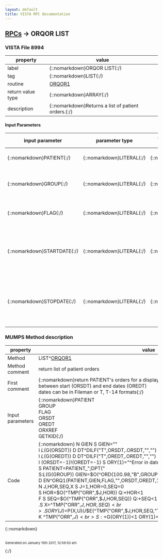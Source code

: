 ```yaml
---
layout: default
title: VISTA RPC documentation
---
```




## [RPCs](TableOfContent.md) &#8594; ORQOR LIST 



### VISTA File 8994 


 property | value 
--- | --- 
 label | {::nomarkdown}ORQOR LIST{:/}
 tag | {::nomarkdown}LIST{:/}
 routine | [ORQOR1](http://code.osehra.org/dox/Routine_ORQOR1_source.html)
 return value type | {::nomarkdown}ARRAY{:/}
 description | {::nomarkdown}Returns a list of patient orders.{:/}

#### Input Parameters

| input parameter | parameter type | maximum data length | required | description | 
| --- | --- | --- | --- | --- | 
| {::nomarkdown}PATIENT{:/} | {::nomarkdown}LITERAL{:/} | {::nomarkdown}16{:/} | {::nomarkdown}true{:/} | {::nomarkdown}Patient DFN from Patient file [#2].{:/} | 
| {::nomarkdown}GROUP{:/} | {::nomarkdown}LITERAL{:/} | {::nomarkdown}16{:/} | {::nomarkdown}true{:/} | {::nomarkdown}Entry number of the desired display group from the Display Group File [#100.98].{:/} | 
| {::nomarkdown}FLAG{:/} | {::nomarkdown}LITERAL{:/} | {::nomarkdown}16{:/} | {::nomarkdown}true{:/} | {::nomarkdown}Flag identifying the context of the orders to be retreived.{:/} | 
| {::nomarkdown}STARTDATE{:/} | {::nomarkdown}LITERAL{:/} | {::nomarkdown}16{:/} | {::nomarkdown}true{:/} | {::nomarkdown}The startdate for the order search in 'T' or Fileman format.Startdate is only considered when FLAG is '1' (return all orders).{:/} | 
| {::nomarkdown}STOPDATE{:/} | {::nomarkdown}LITERAL{:/} | {::nomarkdown}16{:/} | {::nomarkdown}true{:/} | {::nomarkdown}The stopdate for the order search in 'T' or Fileman format.Stopdate is only considered when FLAG is '1' (return all orders).{:/} | 


### MUMPS Method description

 property | value 
 --- | --- 
 Method | LIST^[ORQOR1](http://code.osehra.org/dox/Routine_ORQOR1_source.html)
 Method comment | return list of patient orders
 First comment | {::nomarkdown}return PATIENT's orders for a display GROUP of type FLAG<br/>between start (ORSDT) and end dates (OREDT)<br/>dates can be in Fileman or T, T-14 formats{:/}
 Input parameters | {::nomarkdown}PATIENT<br>GROUP<br>FLAG<br>ORSDT<br>OREDT<br>ORXREF<br>GETKID{:/}
 Code | {::nomarkdown}  N GIEN S GIEN=""<br> I $L($G(ORSDT)) D DT^DILF("T",ORSDT,.ORSDT,"","")<br> I $L($G(OREDT)) D DT^DILF("T",OREDT,.OREDT,"","")<br> I (ORSDT=-1)!(OREDT=-1) S ORY(1)="^Error in date range." Q<br> S PATIENT=PATIENT_";DPT("<br> S:$L($G(GROUP)) GIEN=$O(^ORD(100.98,"B",GROUP,GIEN))<br> K ^TMP("ORR",$J)<br> D EN^ORQ1(PATIENT,GIEN,FLAG,"",ORSDT,OREDT,1,0,$G(ORXREF),$G(GETKID))<br> N J,HOR,SEQ,X S J=1,HOR=0,SEQ=0<br> S HOR=$O(^TMP("ORR",$J,HOR)) Q:+HOR<1<br> F  S SEQ=$O(^TMP("ORR",$J,HOR,SEQ)) Q:+SEQ<1  D<br> .S X=^TMP("ORR",$J,HOR,SEQ)<br> .S ORY(J)=$P(X,U)_U_$E(^TMP("ORR",$J,HOR,SEQ,"TX",1),1,60)_U_$P(X,U,4)_U_$P(X,U,6),J=J+1<br> K ^TMP("ORR",$J)<br> S:+$G(ORY(1))<1 ORY(1)="^No orders found."{:/}

{::nomarkdown} <br/><br/><p style="font-size: 11px">Generated on January 15th 2017, 12:59:50 am</p>{:/}